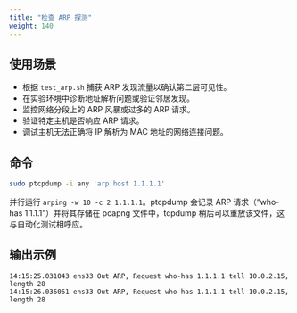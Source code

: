 ```yaml
---
title: "检查 ARP 探测"
weight: 140
---
```


## 使用场景

- 根据 `test_arp.sh` 捕获 ARP 发现流量以确认第二层可见性。
- 在实验环境中诊断地址解析问题或验证邻居发现。
- 监控网络分段上的 ARP 风暴或过多的 ARP 请求。
- 验证特定主机是否响应 ARP 请求。
- 调试主机无法正确将 IP 解析为 MAC 地址的网络连接问题。

## 命令

```bash
sudo ptcpdump -i any 'arp host 1.1.1.1'
```

并行运行 `arping -w 10 -c 2 1.1.1.1`。ptcpdump 会记录 ARP 请求（“who-has 1.1.1.1”）并将其存储在 pcapng 文件中，tcpdump 稍后可以重放该文件，这与自动化测试相呼应。

## 输出示例

```
14:15:25.031043 ens33 Out ARP, Request who-has 1.1.1.1 tell 10.0.2.15, length 28
14:15:26.036061 ens33 Out ARP, Request who-has 1.1.1.1 tell 10.0.2.15, length 28
```